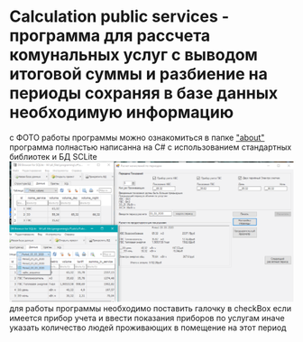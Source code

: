 # Calculation public services - программа для рассчета комунальных услуг с выводом итоговой суммы и разбиение на периоды сохраняя в базе данных необходимую информацию 
с ФОТО работы программы можно ознакомиться в папке ["about"](https://github.com/arsenicumS/Calculation-public-services/tree/master/about) 
программа полнастью написанна на С# с использованием стандартных библиотек и БД SCLite 
<img src="https://github.com/arsenicumS/Calculation-public-services/blob/master/about/с%20приборами%20учета%20ХВС%20и%20ГВС%20.png" width="1000">
для работы программы необходимо поставить галочку в checkBox если имеется прибор учета и ввести показания приборов по услугам
иначе указать количество людей проживающих в помещение на этот период 

<img2 src="https://github.com/arsenicumS/Calculation-public-services/blob/master/about/результат%20уже%20во%20вкладке%20данные.png" >
